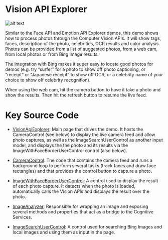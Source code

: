 # Vision API Explorer

![alt text](https://github.com/Microsoft/Cognitive-Samples-IntelligentKiosk/blob/master/Documentation/VisionAPIExplorer.png "Vision API Explorer")

Similar to the Face API and Emotion API Explorer demos, this demo shows how to process photos through the Computer Vision APIs. It will show tags, faces, description of the photo, celebrities, OCR results and color analysis. Photos can be provided from a list of suggested photos, from a web cam, from local photos or from Bing Image results.  
 
The integration with Bing makes it super easy to locate good photos for demos (e.g. try “surfer” for a photo to show off photo captioning, or “receipt” or “Japanese receipt” to show off OCR, or a celebrity name of your choice to show off celebrity recognition). 

When using the web cam, hit the camera button to have it take a photo and show the results. Then hit the refresh button to resume the live feed.

# Key Source Code

* [VisionApiExplorer](../Kiosk/Views/VisionApiExplorer.xaml.cs): Main page that drives the demo. It hosts the CameraControl (see below) to display the live camera feed and allow photo captures, as well as the ImageSearchUserControl as another input model, and displays the the photo and its results via the ImageWithFaceBorderUserControl control (also below).

* [CameraControl](../Kiosk/Controls/CameraControl.xaml.cs): The code that contains the camera feed and runs a background loop to perform several tasks (track faces and draw face rectangles) and that provides the control button to capture a photo.

* [ImageWithFaceBorderUserControl](../Kiosk/Controls/ImageWithFaceBorderUserControl.xaml.cs): A control used to display the result of each photo capture. It detects when the photo is loaded, automatically calls the Vision APIs and displays the result over the photo.

* [ImageAnalyzer](../Kiosk/ServiceHelpers/ImageAnalyzer.cs): Responsible for wrapping an image and exposing several methods and properties that act as a bridge to the Cognitive Services.

* [ImageSearchUserControl](../Kiosk/Controls/ImageSearchUserControl.xaml.cs): A control used for searching Bing Images and local images and using them as input in the page.
